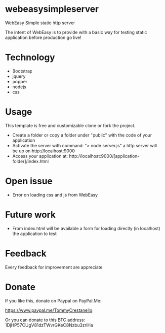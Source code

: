 # webeasysimpleserver
WebEasy Simple static http server 

The intent of WebEasy is to provide with a basic way for testing static application before production go live!

# Technology
- Bootstrap 
- jquery
- popper
- nodejs
- css

# Usage
This template is free and customizable clone or fork the project.

- Create a folder or copy a folder under "public" with the code of your application
- Activate the server with command: "> node server.js" a http server will be up on http://localhost:9000
- Access your application at: http://localhost:9000/[application-folder]/index.html

# Open issue
- Error on loading css and js from WebEasy

# Future work
- From index.html will be available a form for loading directly (in localhost) the application to test

# Feedback 
Every feedback for improvement are appreciate

# Donate
If you like this, donate on Paypal on PayPal.Me: 

https://www.paypal.me/TommyCrestanello

Or you can donate to this BTC address: 1DjHP57CUgV81dzTWvrGKeC8Nzbu3zriHa
